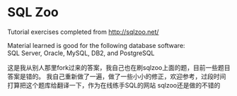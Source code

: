 SQL Zoo
=======

Tutorial exercises completed from http://sqlzoo.net/

Material learned is good for the following database software:<br>
SQL Server, Oracle, MySQL, DB2, and PostgreSQL

这是我从别人那里fork过来的答案，我自己也在刷sqlzoo上面的题，目前一些题目答案是错的。
我自己重新做了一遍，做了一些小小的修正，欢迎参考，过段时间打算把这个题库给翻译一下，作为在线练手SQL的网站
sqlzoo还是做的不错的
